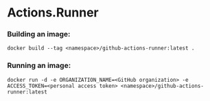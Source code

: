 # Actions.Runner

### Building an image:
```
docker build --tag <namespace>/github-actions-runner:latest .
```

### Running an image:
```
docker run -d -e ORGANIZATION_NAME=<GitHub organization> -e ACCESS_TOKEN=<personal access token> <namespace>/github-actions-runner:latest
```
